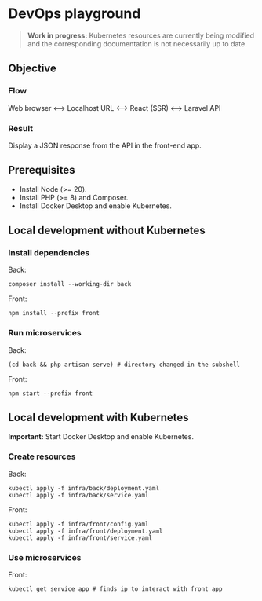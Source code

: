# DevOps playground

> **Work in progress:** Kubernetes resources are currently being modified and the corresponding documentation is not necessarily up to date.

## Objective

### Flow

Web browser <--> Localhost URL <--> React (SSR) <--> Laravel API

### Result

Display a JSON response from the API in the front-end app.

## Prerequisites

- Install Node (>= 20).
- Install PHP (>= 8) and Composer.
- Install Docker Desktop and enable Kubernetes.

## Local development without Kubernetes

### Install dependencies

Back:
```shell
composer install --working-dir back
```

Front:
```shell
npm install --prefix front
```

### Run microservices

Back:
```shell
(cd back && php artisan serve) # directory changed in the subshell
```

Front:
```shell
npm start --prefix front
```

## Local development with Kubernetes

**Important:** Start Docker Desktop and enable Kubernetes.

### Create resources

Back:
```shell
kubectl apply -f infra/back/deployment.yaml
kubectl apply -f infra/back/service.yaml
```

Front:
```shell
kubectl apply -f infra/front/config.yaml
kubectl apply -f infra/front/deployment.yaml
kubectl apply -f infra/front/service.yaml
```

### Use microservices

Front:
```shell
kubectl get service app # finds ip to interact with front app
```
